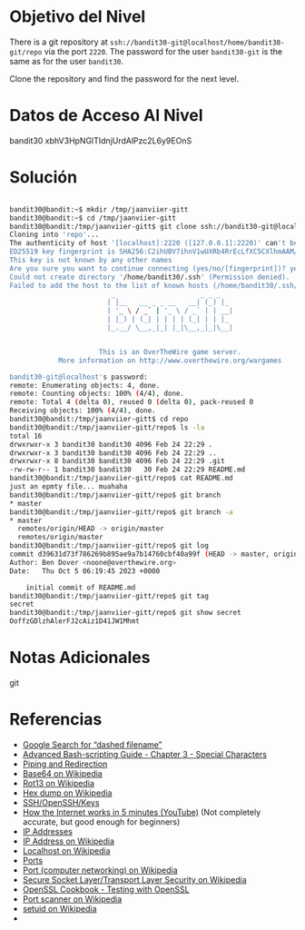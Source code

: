 # Objetivo del Nivel

There is a git repository at `ssh://bandit30-git@localhost/home/bandit30-git/repo` via the port `2220`. The password for the user `bandit30-git` is the same as for the user `bandit30`.

Clone the repository and find the password for the next level.
# Datos de Acceso Al Nivel
bandit30 xbhV3HpNGlTIdnjUrdAlPzc2L6y9EOnS
# Solución

```bash

bandit30@bandit:~$ mkdir /tmp/jaanviier-gitt
bandit30@bandit:~$ cd /tmp/jaanviier-gitt
bandit30@bandit:/tmp/jaanviier-gitt$ git clone ssh://bandit30-git@localhost:2220/home/bandit30-git/repo
Cloning into 'repo'...
The authenticity of host '[localhost]:2220 ([127.0.0.1]:2220)' can't be established.
ED25519 key fingerprint is SHA256:C2ihUBV7ihnV1wUXRb4RrEcLfXC5CXlhmAAM/urerLY.
This key is not known by any other names
Are you sure you want to continue connecting (yes/no/[fingerprint])? yes
Could not create directory '/home/bandit30/.ssh' (Permission denied).
Failed to add the host to the list of known hosts (/home/bandit30/.ssh/known_hosts).
                         _                     _ _ _
                        | |__   __ _ _ __   __| (_) |_
                        | '_ \ / _` | '_ \ / _` | | __|
                        | |_) | (_| | | | | (_| | | |_
                        |_.__/ \__,_|_| |_|\__,_|_|\__|


                      This is an OverTheWire game server.
            More information on http://www.overthewire.org/wargames

bandit30-git@localhost's password:
remote: Enumerating objects: 4, done.
remote: Counting objects: 100% (4/4), done.
remote: Total 4 (delta 0), reused 0 (delta 0), pack-reused 0
Receiving objects: 100% (4/4), done.
bandit30@bandit:/tmp/jaanviier-gitt$ cd repo
bandit30@bandit:/tmp/jaanviier-gitt/repo$ ls -la
total 16
drwxrwxr-x 3 bandit30 bandit30 4096 Feb 24 22:29 .
drwxrwxr-x 3 bandit30 bandit30 4096 Feb 24 22:29 ..
drwxrwxr-x 8 bandit30 bandit30 4096 Feb 24 22:29 .git
-rw-rw-r-- 1 bandit30 bandit30   30 Feb 24 22:29 README.md
bandit30@bandit:/tmp/jaanviier-gitt/repo$ cat README.md
just an epmty file... muahaha
bandit30@bandit:/tmp/jaanviier-gitt/repo$ git branch
* master
bandit30@bandit:/tmp/jaanviier-gitt/repo$ git branch -a
* master
  remotes/origin/HEAD -> origin/master
  remotes/origin/master
bandit30@bandit:/tmp/jaanviier-gitt/repo$ git log
commit d39631d73f786269b895ae9a7b14760cbf40a99f (HEAD -> master, origin/master, origin/HEAD)
Author: Ben Dover <noone@overthewire.org>
Date:   Thu Oct 5 06:19:45 2023 +0000

    initial commit of README.md
bandit30@bandit:/tmp/jaanviier-gitt/repo$ git tag
secret
bandit30@bandit:/tmp/jaanviier-gitt/repo$ git show secret
OoffzGDlzhAlerFJ2cAiz1D41JW1Mhmt

```

# Notas Adicionales
git
# Referencias
- [Google Search for “dashed filename”](https://www.google.com/search?q=dashed+filename)
- [Advanced Bash-scripting Guide - Chapter 3 - Special Characters](http://tldp.org/LDP/abs/html/special-chars.html)
- [Piping and Redirection](https://ryanstutorials.net/linuxtutorial/piping.php)
- [Base64 on Wikipedia](https://en.wikipedia.org/wiki/Base64)
- [Rot13 on Wikipedia](https://en.wikipedia.org/wiki/Rot13)
- [Hex dump on Wikipedia](https://en.wikipedia.org/wiki/Hex_dump)
- [SSH/OpenSSH/Keys](https://help.ubuntu.com/community/SSH/OpenSSH/Keys)
- [How the Internet works in 5 minutes (YouTube)](https://www.youtube.com/watch?v=7_LPdttKXPc) (Not completely accurate, but good enough for beginners)
- [IP Addresses](http://computer.howstuffworks.com/web-server5.htm)
- [IP Address on Wikipedia](https://en.wikipedia.org/wiki/IP_address)
- [Localhost on Wikipedia](https://en.wikipedia.org/wiki/Localhost)
- [Ports](http://computer.howstuffworks.com/web-server8.htm)
- [Port (computer networking) on Wikipedia](https://en.wikipedia.org/wiki/Port_(computer_networking))
- [Secure Socket Layer/Transport Layer Security on Wikipedia](https://en.wikipedia.org/wiki/Secure_Socket_Layer)
- [OpenSSL Cookbook - Testing with OpenSSL](https://www.feistyduck.com/library/openssl-cookbook/online/ch-testing-with-openssl.html)
- [Port scanner on Wikipedia](https://en.wikipedia.org/wiki/Port_scanner)
- [setuid on Wikipedia](https://en.wikipedia.org/wiki/Setuid)
- 